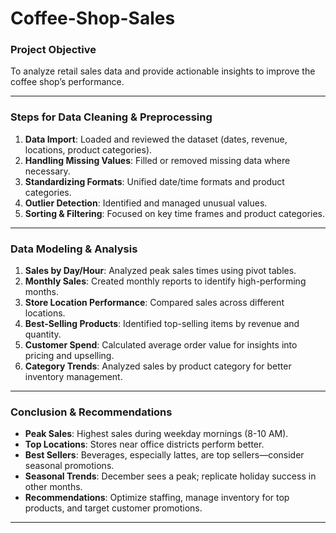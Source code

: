 # Coffee-Shop-Sales

### **Project Objective**
To analyze retail sales data and provide actionable insights to improve the coffee shop’s performance.

---

### **Steps for Data Cleaning & Preprocessing**

1. **Data Import**: Loaded and reviewed the dataset (dates, revenue, locations, product categories).
2. **Handling Missing Values**: Filled or removed missing data where necessary.
3. **Standardizing Formats**: Unified date/time formats and product categories.
4. **Outlier Detection**: Identified and managed unusual values.
5. **Sorting & Filtering**: Focused on key time frames and product categories.

---

### **Data Modeling & Analysis**

1. **Sales by Day/Hour**: Analyzed peak sales times using pivot tables.
2. **Monthly Sales**: Created monthly reports to identify high-performing months.
3. **Store Location Performance**: Compared sales across different locations.
4. **Best-Selling Products**: Identified top-selling items by revenue and quantity.
5. **Customer Spend**: Calculated average order value for insights into pricing and upselling.
6. **Category Trends**: Analyzed sales by product category for better inventory management.

---

### **Conclusion & Recommendations**

- **Peak Sales**: Highest sales during weekday mornings (8-10 AM).
- **Top Locations**: Stores near office districts perform better.
- **Best Sellers**: Beverages, especially lattes, are top sellers—consider seasonal promotions.
- **Seasonal Trends**: December sees a peak; replicate holiday success in other months.
- **Recommendations**: Optimize staffing, manage inventory for top products, and target customer promotions.

---
